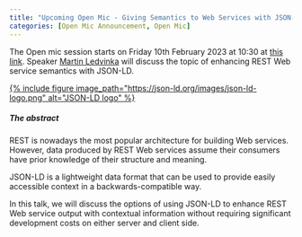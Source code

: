 ```yaml
---
title: "Upcoming Open Mic - Giving Semantics to Web Services with JSON-LD"
categories: [Open Mic Announcement, Open Mic]
---
```


The Open mic session starts on Friday 10th February 2023 at 10:30 at [this link](https://meet.jit.si/open-mic-kbss). Speaker [Martin Ledvinka](https://kbss.felk.cvut.cz/web/team#martin-ledvinka) will discuss the topic of enhancing REST Web service semantics with JSON-LD.

[{% include figure image_path="https://json-ld.org/images/json-ld-logo.png" alt="JSON-LD logo" %}](https://json-ld.org/images/json-ld-logo.png)

##### The abstract

REST is nowadays the most popular architecture for building Web services. However, data produced by REST Web services
assume their consumers have prior knowledge of their structure and meaning.

JSON-LD is a lightweight data format that can be used to provide easily accessible context in a backwards-compatible way.

In this talk, we will discuss the options of using JSON-LD to enhance REST Web service output with contextual information
without requiring significant development costs on either server and client side.